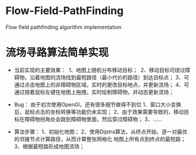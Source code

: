 # Flow-Field-PathFinding
Flow field pathfinding algorithm implementation
# 流场寻路算法简单实现
- 当前实现的主要效果：
  1、地图上随机分布移动目标；
  2、移动目标可绕过障碍物，沿着地图的流场找到最短路径（最小代价的路径）到达目标点；
  3、可通过点击地图上的非障碍物区域，实时的更改目标地点，并更新流场；
  4、可通过按着鼠标左键在地图上拖拽，实时绘制障碍物，并动态更新流场；
- Bug：
  由于初次使用OpenGl，还有很多细节做得不到位
  1、窗口大小变换后，鼠标点击的坐标转换等功能仍未实现；
  2、由于效果需要导致的，移动目标在障碍物拐角处会跳到障碍物里面，然后穿过障碍物；
  3、……
  
- 算法步骤：
  1、初始化地图；
  2、使用Dijstra算法，从终点开始，逐一对最优的邻接节点计算路径，从而计算整张网格化
    地图上所有点到终点的最短路；
  3、根据最短路形成地图流场；
